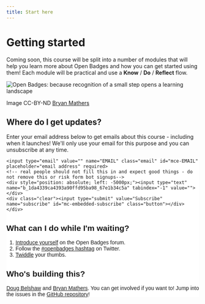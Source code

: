 ```yaml
---
title: Start here
---
```


# Getting started

Coming soon, this course will be split into a number of modules that will help you learn more about Open Badges and how you can get started using them! Each module will be practical and use a **Know** / **Do** / **Reflect** flow.

<img src="{{ site.baseurl }}/img/visual-thinkery/learning-landscape.png" alt="Open Badges: because recognition of a small step opens a learning landscape">

Image CC-BY-ND [Bryan Mathers](http://bryanmmathers.com/recognition-of-a-small-step) 

## Where do I get updates?

Enter your email address below to get emails about this course - including when it launches! We'll only use your email for this purpose and you can unsubscribe at any time.

<!-- Begin MailChimp Signup Form -->
<link href="//cdn-images.mailchimp.com/embedcode/slim-081711.css" rel="stylesheet" type="text/css">
<style type="text/css">
	#mc_embed_signup{background:#fff; clear:left; font:14px Helvetica,Arial,sans-serif; }
	/* Add your own MailChimp form style overrides in your site stylesheet or in this style block.
	   We recommend moving this block and the preceding CSS link to the HEAD of your HTML file. */
</style>
<div id="mc_embed_signup">
<form action="//thinkoutloudclub.us11.list-manage.com/subscribe/post?u=1da4339ca4393a90ffd95ba98&amp;id=67e1b34c5a" method="post" id="mc-embedded-subscribe-form" name="mc-embedded-subscribe-form" class="validate" target="_blank" novalidate>
    <div id="mc_embed_signup_scroll">
	
	<input type="email" value="" name="EMAIL" class="email" id="mce-EMAIL" placeholder="email address" required>
    <!-- real people should not fill this in and expect good things - do not remove this or risk form bot signups-->
    <div style="position: absolute; left: -5000px;"><input type="text" name="b_1da4339ca4393a90ffd95ba98_67e1b34c5a" tabindex="-1" value=""></div>
    <div class="clear"><input type="submit" value="Subscribe" name="subscribe" id="mc-embedded-subscribe" class="button"></div>
    </div>
</form>
</div>

<!--End mc_embed_signup-->

## What can I do while I'm waiting?

1. [Introduce yourself](https://groups.google.com/forum/#!forum/openbadges) on the Open Badges forum.
2. Follow the [#openbadges hashtag](https://twitter.com/search?q=%23openbadges&src=typd) on Twitter.
3. [Twiddle](http://giphy.com/gifs/twiddle-twiddling-thumb-98mkyZhTwO2ru) your thumbs.


## Who's building this?

[Doug Belshaw](http://twitter.com/dajbelshaw) and [Bryan Mathers](http://twitter.com/BryanMMathers). You can get involved if you want to! Jump into the issues in the [GitHub repository](https://github.com/thinkoutloudclub/badge-course/issues)!
